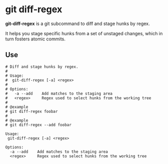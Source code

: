 # git diff-regex

**git-diff-regex** is a git subcommand to diff and stage hunks by regex.

It helps you stage specific hunks from a set of unstaged changes, which in turn fosters atomic commits.

## Use

```
# Diff and stage hunks by regex.
#
# Usage:
#  git-diff-regex [-a] <regex>
#
# Options:
#   -a --add    Add matches to the staging area
#   <regex>     Regex used to select hunks from the working tree
#
# @example
# git diff-regex foobar
#
# @example
# git diff-regex --add foobar

Usage:
 git-diff-regex [-a] <regex>

Options:
  -a --add    Add matches to the staging area
  <regex>     Regex used to select hunks from the working tree
```
